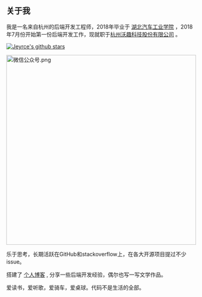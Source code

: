 
关于我
---

我是一名来自杭州的后端开发工程师，2018年毕业于 [湖北汽车工业学院](http://www.huat.edu.cn/) ，2018年7月份开始第一份后端开发工作，现就职于[杭州沃趣科技股份有限公司](http://www.woqutech.com) 。

[![Jeyrce's github stars](https://github-readme-stats.vercel.app/api?username=jeyrce)](https://github.com/jeyrce)

<img width="500px"  src="http://oss.ioseek.cn/mp-mini.png" alt="微信公众号.png">

乐于思考，长期活跃在GitHub和stackoverflow上，在各大开源项目提过不少issue。

搭建了 [个人博客](https://ioseek.cn/) , 分享一些后端开发经验，偶尔也写一写文学作品。

爱读书，爱听歌，爱骑车，爱桌球。代码不是生活的全部。
